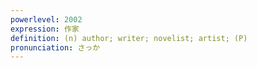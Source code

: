 ```yaml
---
powerlevel: 2002
expression: 作家
definition: (n) author; writer; novelist; artist; (P)
pronunciation: さっか
---
```

